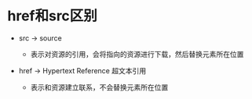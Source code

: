 # href和src区别

- src -> source
    + 表示对资源的引用，会将指向的资源进行下载，然后替换元素所在位置

- href -> Hypertext Reference 超文本引用
    + 表示和资源建立联系，不会替换元素所在位置
